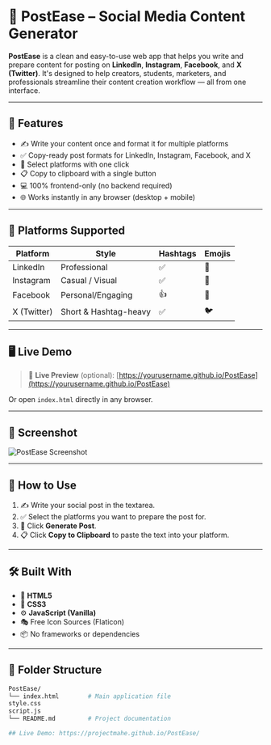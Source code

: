# 📢 PostEase – Social Media Content Generator

**PostEase** is a clean and easy-to-use web app that helps you write and prepare content for posting on **LinkedIn**, **Instagram**, **Facebook**, and **X (Twitter)**. It's designed to help creators, students, marketers, and professionals streamline their content creation workflow — all from one interface.

---

## 🚀 Features

- ✍️ Write your content once and format it for multiple platforms
- ✅ Copy-ready post formats for LinkedIn, Instagram, Facebook, and X
- 🔘 Select platforms with one click
- 📋 Copy to clipboard with a single button
- 💻 100% frontend-only (no backend required)
- 🌐 Works instantly in any browser (desktop + mobile)

---

## 🎯 Platforms Supported

| Platform   | Style | Hashtags | Emojis |
|------------|-------|----------|--------|
| LinkedIn   | Professional | ✅ | 🔗 |
| Instagram  | Casual / Visual | ✅ | 📸 |
| Facebook   | Personal/Engaging | 👍 | 📘 |
| X (Twitter)| Short & Hashtag-heavy | ✅ | 🐦 |

---

## 🖥️ Live Demo

> 🔗 **Live Preview** (optional): [https://yourusername.github.io/PostEase](https://yourusername.github.io/PostEase)

Or open `index.html` directly in any browser.

---

## 📸 Screenshot

![PostEase Screenshot](https://via.placeholder.com/900x500.png?text=PostEase+UI+Preview)

---

## 📂 How to Use

1. ✍️ Write your social post in the textarea.
2. ✅ Select the platforms you want to prepare the post for.
3. 🔘 Click **Generate Post**.
4. 📋 Click **Copy to Clipboard** to paste the text into your platform.

---

## 🛠️ Built With

- 🧱 **HTML5**
- 🎨 **CSS3**
- ⚙️ **JavaScript (Vanilla)**
- 🎭 Free Icon Sources (Flaticon)
- 📦 No frameworks or dependencies

---

## 📁 Folder Structure

```bash
PostEase/
└── index.html        # Main application file
style.css
script.js
└── README.md         # Project documentation

## Live Demo: https://projectmahe.github.io/PostEase/
